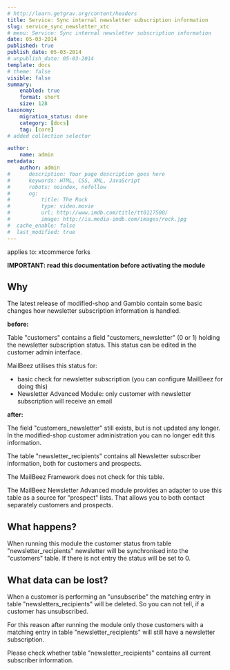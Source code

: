 ```yaml
---
# http://learn.getgrav.org/content/headers
title: Service: Sync internal newsletter subscription information
slug: service_sync_newsletter_xtc
# menu: Service: Sync internal newsletter subscription information
date: 05-03-2014
published: true
publish_date: 05-03-2014
# unpublish_date: 05-03-2014
template: docs
# theme: false
visible: false
summary:
    enabled: true
    format: short
    size: 128
taxonomy:
    migration_status: done
    category: [docs]
    tag: [core]
# added collection selector

author:
    name: admin
metadata:
    author: admin
#      description: Your page description goes here
#      keywords: HTML, CSS, XML, JavaScript
#      robots: noindex, nofollow
#      og:
#          title: The Rock
#          type: video.movie
#          url: http://www.imdb.com/title/tt0117500/
#          image: http://ia.media-imdb.com/images/rock.jpg
#  cache_enable: false
#  last_modified: true
---
```



applies to: xtcommerce forks

**IMPORTANT: read this documentation before activating the module**

## Why

The latest release of modified-shop and Gambio contain some basic changes how newsletter subscription information is handled.

**before:**

Table "customers" contains a field "customers\_newsletter" (0 or 1) holding the newsletter subscription status. This status can be edited in the customer admin interface.

MailBeez utilises this status for: 
- basic check for newsletter subscription (you can configure MailBeez for doing this) 
- Newsletter Advanced Module: only customer with newsletter subscription will receive an email

**after:**

The field "customers\_newsletter" still exists, but is not updated any longer. In the modified-shop customer administration you can no longer edit this information.

The table "newsletter\_recipients" contains all Newsletter subscriber information, both for customers and prospects.

The MailBeez Framework does not check for this table.

The MailBeez Newsletter Advanced module provides an adapter to use this table as a source for "prospect" lists. That allows you to both contact separately customers and prospects.

## What happens?

When running this module the customer status from table "newsletter\_recipients" newsletter will be synchronised into the "customers" table. If there is not entry the status will be set to 0.

## What data can be lost?

When a customer is performing an "unsubscribe" the matching entry in table "newsletters\_recipients" will be deleted. So you can not tell, if a customer has unsubscribed.

For this reason after running the module only those customers with a matching entry in table "newsletter\_recipients" will still have a newsletter subscription.

Please check whether table "newsletter\_recipients" contains all current subscriber information.
